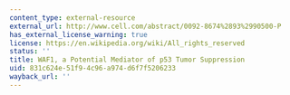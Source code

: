 ```yaml
---
content_type: external-resource
external_url: http://www.cell.com/abstract/0092-8674%2893%2990500-P
has_external_license_warning: true
license: https://en.wikipedia.org/wiki/All_rights_reserved
status: ''
title: WAF1, a Potential Mediator of p53 Tumor Suppression
uid: 831c624e-51f9-4c96-a974-d6f7f5206233
wayback_url: ''
---
```

